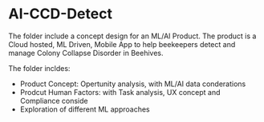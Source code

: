 # AI-CCD-Detect
The folder include a concept design for an ML/AI Product.
The product is a Cloud hosted, ML Driven, Mobile App to help beekeepers detect and manage Colony Collapse Disorder in Beehives.

The folder incldes:
* Product Concept: Opertunity analysis, with ML/AI data conderations
* Prodcut Human Factors: with Task analysis, UX concept and Compliance conside
* Exploration of different ML approaches
